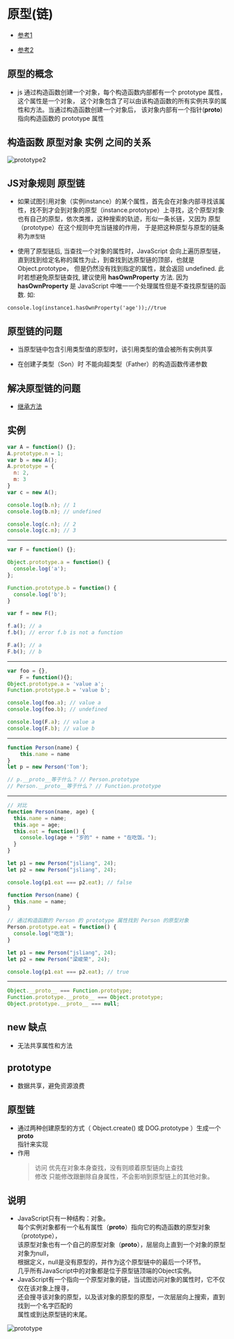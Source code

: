 # 原型(链)

- [参考1](https://juejin.im/post/5c72a1766fb9a049ea3993e6)

- [参考2](https://juejin.cn/post/6844903475021627400)

## 原型的概念

- js 通过构造函数创建一个对象，每个构造函数内部都有一个 prototype 属性，这个属性是一个对象，
这个对象包含了可以由该构造函数的所有实例共享的属性和方法。当通过构造函数创建一个对象后， 该对象内部有一个指针(__proto__)
指向构造函数的 prototype 属性

## 构造函数 原型对象 实例 之间的关系 

![prototype2](../assets/prototype2.png)

## JS对象规则 原型链

- 如果试图引用对象（实例instance）的某个属性，首先会在对象内部寻找该属性，找不到才会到对象的原型（instance.prototype）上寻找，这个原型对象也有自己的原型，依次类推，这种搜索的轨迹，形似一条长链，又因为 原型（prototype）在这个规则中充当链接的作用，
于是把这种原型与原型的链条称为`原型链`

- 使用了原型链后, 当查找一个对象的属性时，JavaScript 会向上遍历原型链，直到找到给定名称的属性为止，到查找到达原型链的顶部，也就是 Object.prototype， 但是仍然没有找到指定的属性，就会返回 undefined. 此时若想避免原型链查找, 建议使用 **hasOwnProperty** 方法. 因为 **hasOwnProperty** 是 JavaScript 中唯一一个处理属性但是不查找原型链的函数. 如:  

`console.log(instance1.hasOwnProperty('age'));//true`  

## 原型链的问题

- 当原型链中包含引用类型值的原型时，该引用类型的值会被所有实例共享

- 在创建子类型（Son）时 不能向超类型（Father）的构造函数传递参数

## 解决原型链的问题 

- [继承方法](./几种继承的方法.md)

## 实例 

```js
var A = function() {};
A.prototype.n = 1;
var b = new A();
A.prototype = {
  n: 2,
  m: 3
}
var c = new A();

console.log(b.n); // 1
console.log(b.m); // undefined

console.log(c.n); // 2
console.log(c.m); // 3
```
----
```js
var F = function() {};

Object.prototype.a = function() {
  console.log('a');
};

Function.prototype.b = function() {
  console.log('b');
}

var f = new F();

f.a(); // a
f.b(); // error f.b is not a function

F.a(); // a
F.b(); // b
```
---
```js
var foo = {},
    F = function(){};
Object.prototype.a = 'value a';
Function.prototype.b = 'value b';

console.log(foo.a); // value a
console.log(foo.b); // undefined

console.log(F.a); // value a
console.log(F.b); // value b
```
---
```js
function Person(name) {
    this.name = name
}
let p = new Person('Tom');

// p.__proto__等于什么？ // Person.prototype
// Person.__proto__等于什么？ // Function.prototype
```
---
```js
// 对比
function Person(name, age) {
  this.name = name;
  this.age = age;
  this.eat = function() {
    console.log(age + "岁的" + name + "在吃饭。");
  }
}

let p1 = new Person("jsliang", 24);
let p2 = new Person("jsliang", 24);

console.log(p1.eat === p2.eat); // false

function Person(name) {
  this.name = name;
}

// 通过构造函数的 Person 的 prototype 属性找到 Person 的原型对象
Person.prototype.eat = function() {
  console.log("吃饭");
}

let p1 = new Person("jsliang", 24);
let p2 = new Person("梁峻荣", 24);

console.log(p1.eat === p2.eat); // true
```
---
```js
Object.__proto__ === Function.prototype;
Function.prototype.__proto__ === Object.prototype;
Object.prototype.__proto__ === null;
```
## new 缺点

* 无法共享属性和方法
## prototype 

* 数据共享，避免资源浪费
## 原型链

* 通过两种创建原型的方式（ Object.create() 或 DOG.prototype ）生成一个 __proto__   
  指针来实现
* 作用  
  > 访问 优先在对象本身查找，没有则顺着原型链向上查找  
  > 修改 只能修改跟删除自身属性，不会影响到原型链上的其他对象。

## 说明

* JavaScript只有一种结构：对象。  
  每个实例对象都有一个私有属性（__proto__）指向它的构造函数的原型对象（prototype），  
  该原型对象也有一个自己的原型对象（__proto__），层层向上直到一个对象的原型对象为null，  
  根据定义，null是没有原型的，并作为这个原型链中的最后一个环节。  
  几乎所有JavaScript中的对象都是位于原型链顶端的Object实例。
* JavaScript有一个指向一个原型对象的链，当试图访问对象的属性时，它不仅仅在该对象上搜寻，  
  还会搜寻该对象的原型，以及该对象的原型的原型，一次层层向上搜索，直到找到一个名字匹配的  
  属性或到达原型链的末尾。

![prototype](../assets/prototype.png)

